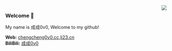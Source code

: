 <img align='right' src="https://github-readme-stats.vercel.app/api?username=ChengCheng0v0&show_icons=true&include_all_commits=true">

### Welcome 👋
My name is 成成0v0, Welcome to my github!

**Web:** [chengcheng0v0.cc](http://chengcheng0v0.cc),[li23.cn](https://li23.cn)  
**BiliBili:** [成成0v0](https://space.bilibili.com/675279872)
